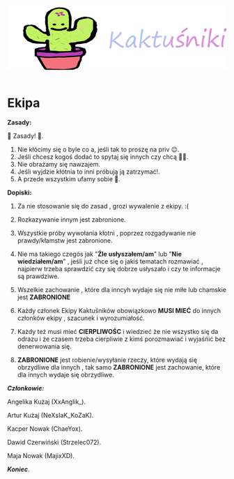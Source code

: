 <div align=center>
    <!-- ./logo/Logo_Kaktusniki.png -->
    <img src="./logo/Logo_Kaktusniki.png" width="512">
    <br /><br />
</div>

# Ekipa
**Zasady:**

🍧 Zasady! 🍧.
1. Nie kłócimy się o byle co a, jeśli tak to proszę na priv 😉.
2. Jeśli chcesz kogoś dodać to spytaj się innych czy chcą 👍🏻.
3. Nie obrażamy się nawzajem.
4. Jeśli wyjdzie kłótnia to inni próbują ją zatrzymać!.
5. A przede wszystkim ufamy sobie 🖤.

**Dopiski:**

1. Za nie stosowanie się do zasad , grozi wywalenie z ekipy. :(

2. Rozkazywanie innym jest zabronione. 

3. Wszystkie próby wywołania kłotni , poprzez rozgadywanie nie prawdy/kłamstw jest zabronione.

4. Nie ma takiego czegós jak "**Źle usłyszałem/am**" lub "**Nie wiedziałem/am**" , jeśli już chce się o jakiś tematach rozmawiać , najpierw trzeba sprawdzić czy się dobrze usłyszało i czy te informacje są prawdziwe.

5. Wszelkie zachowanie , które dla inncyh wydaje się nie miłe lub chamskie jest **ZABRONIONE**

6. Każdy członek Ekipy Kaktuśników obowiązkowo **MUSI MIEĆ** do innych członków ekipy , szacunek i wyrozumiałość.

7. Każdy też musi mieć **CIERPLIWOŚC** i wiedzieć że nie wszystko się da odrazu i że czasem trzeba cierpliwie z kimś porozmawiać i wyjaśńić bez denerwowania się.

8. **ZABRONIONE** jest robienie/wysyłanie rzeczy, które wydają się obrzydliwe dla innych , tak samo **ZABRONIONE** jest zachowanie, które dla innych wydaje się obrzydliwe.


***Członkowie:***

Angelika Kużaj (XxAnglik_).

Artur Kużaj (NeXsIaK_KoZaK).

Kacper Nowak (ChaeYox).

Dawid Czerwiński (Strzelec072).

Maja Nowak (MajixXD).


***Koniec***.

